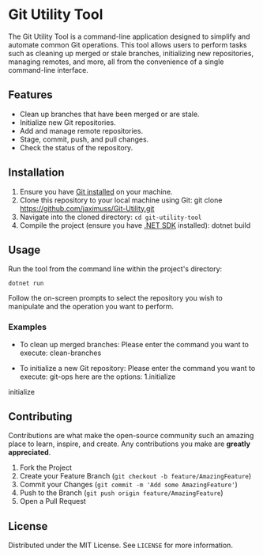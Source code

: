 # Git Utility Tool

The Git Utility Tool is a command-line application designed to simplify and automate common Git operations. This tool allows users to perform tasks such as cleaning up merged or stale branches, initializing new repositories, managing remotes, and more, all from the convenience of a single command-line interface.

## Features

- Clean up branches that have been merged or are stale.
- Initialize new Git repositories.
- Add and manage remote repositories.
- Stage, commit, push, and pull changes.
- Check the status of the repository.

## Installation

1. Ensure you have [Git installed](https://git-scm.com/downloads) on your machine.
2. Clone this repository to your local machine using Git:
git clone https://github.com/jaximuss/Git-Utility.git
3. Navigate into the cloned directory:
`cd git-utility-tool`
4. Compile the project (ensure you have [.NET SDK](https://dotnet.microsoft.com/download) installed):
dotnet build



## Usage

Run the tool from the command line within the project's directory:

`dotnet run`



Follow the on-screen prompts to select the repository you wish to manipulate and the operation you want to perform.

### Examples

- To clean up merged branches:
Please enter the command you want to execute:
clean-branches


- To initialize a new Git repository:
Please enter the command you want to execute:
git-ops
here are the options:
1.initialize

initialize

## Contributing

Contributions are what make the open-source community such an amazing place to learn, inspire, and create. Any contributions you make are **greatly appreciated**.

1. Fork the Project
2. Create your Feature Branch (`git checkout -b feature/AmazingFeature`)
3. Commit your Changes (`git commit -m 'Add some AmazingFeature'`)
4. Push to the Branch (`git push origin feature/AmazingFeature`)
5. Open a Pull Request

## License

Distributed under the MIT License. See `LICENSE` for more information.
